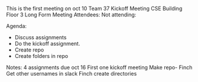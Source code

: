 This is the first meeting on oct 10
Team 37
Kickoff Meeting
CSE Building Floor 3
Long Form Meeting
Attendees: 
Not attending: 

Agenda:
- Discuss assignments
- Do the kickoff assignment.
- Create repo  
- Create folders in repo

Notes:
4 assignments due oct 16
First one kickoff meeting
Make repo- Finch 
Get other usernames in slack
Finch create directories

